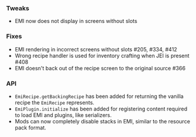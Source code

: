 ### Tweaks
* EMI now does not display in screens without slots

### Fixes
* EMI rendering in incorrect screens without slots #205, #334, #412
* Wrong recipe handler is used for inventory crafting when JEI is present #408
* EMI doesn't back out of the recipe screen to the original source #366

### API
* `EmiRecipe.getBackingRecipe` has been added for returning the vanilla recipe the `EmiRecipe` represents.
* `EmiPlugin.initialize` has been added for registering content required to load EMI and plugins, like serializers.
* Mods can now completely disable stacks in EMI, similar to the resource pack format.
